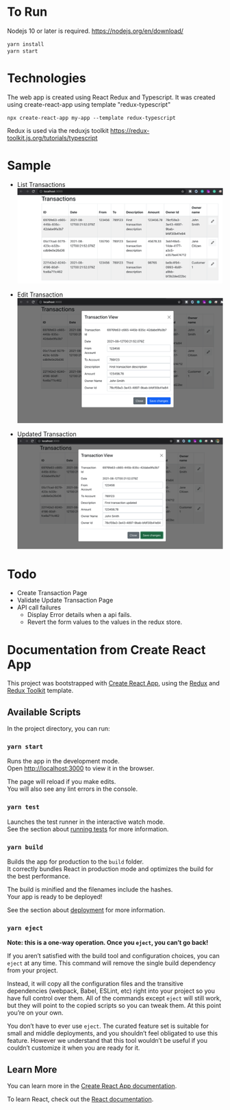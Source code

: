 # To Run

Nodejs 10 or later is required. 
https://nodejs.org/en/download/

```
yarn install
yarn start

```

# Technologies

The web app is created using React Redux and Typescript. It was created using create-react-app using template "redux-typescript"

```
npx create-react-app my-app --template redux-typescript
```

Redux is used via the reduxjs toolkit https://redux-toolkit.js.org/tutorials/typescript



# Sample

- List Transactions 
![Create API](/files/images/miniBankWebTransactions.png)

- Edit Transaction
![Create API](/files/images/miniBankWebTransactionEdit.png)

- Updated Transaction
![Create API](/files/images/miniBankWebTransactionEdited.png)


# Todo
- Create Transaction Page
- Validate Update Transaction Page 
- API call failures
  - Display Error details when a api fails. 
  - Revert the form values to the values in the redux store. 

# Documentation from Create React App

This project was bootstrapped with [Create React App](https://github.com/facebook/create-react-app), using the [Redux](https://redux.js.org/) and [Redux Toolkit](https://redux-toolkit.js.org/) template.

## Available Scripts

In the project directory, you can run:

### `yarn start`

Runs the app in the development mode.<br />
Open [http://localhost:3000](http://localhost:3000) to view it in the browser.

The page will reload if you make edits.<br />
You will also see any lint errors in the console.

### `yarn test`

Launches the test runner in the interactive watch mode.<br />
See the section about [running tests](https://facebook.github.io/create-react-app/docs/running-tests) for more information.

### `yarn build`

Builds the app for production to the `build` folder.<br />
It correctly bundles React in production mode and optimizes the build for the best performance.

The build is minified and the filenames include the hashes.<br />
Your app is ready to be deployed!

See the section about [deployment](https://facebook.github.io/create-react-app/docs/deployment) for more information.

### `yarn eject`

**Note: this is a one-way operation. Once you `eject`, you can’t go back!**

If you aren’t satisfied with the build tool and configuration choices, you can `eject` at any time. This command will remove the single build dependency from your project.

Instead, it will copy all the configuration files and the transitive dependencies (webpack, Babel, ESLint, etc) right into your project so you have full control over them. All of the commands except `eject` will still work, but they will point to the copied scripts so you can tweak them. At this point you’re on your own.

You don’t have to ever use `eject`. The curated feature set is suitable for small and middle deployments, and you shouldn’t feel obligated to use this feature. However we understand that this tool wouldn’t be useful if you couldn’t customize it when you are ready for it.

## Learn More

You can learn more in the [Create React App documentation](https://facebook.github.io/create-react-app/docs/getting-started).

To learn React, check out the [React documentation](https://reactjs.org/).
